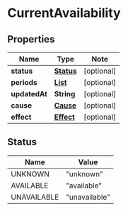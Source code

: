 # CurrentAvailability

## Properties

Name | Type | Note
---- | ---- | ----
**status** | [**Status**](#Status) | [optional] 
**periods** | [**List<Period>**](Period.md) | [optional] 
**updatedAt** | **String** | [optional] 
**cause** | [**Cause**](Cause.md) | [optional] 
**effect** | [**Effect**](Effect.md) | [optional] 

## Status

Name | Value
---- | -----
UNKNOWN | "unknown"
AVAILABLE | "available"
UNAVAILABLE | "unavailable"

